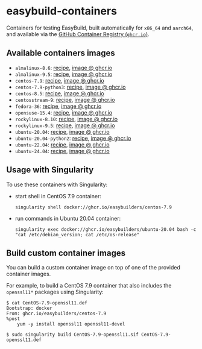 # easybuild-containers

Containers for testing EasyBuild, built automatically for `x86_64` and `aarch64`, and available via the
[GitHub Container Registry (`ghcr.io`)](https://docs.github.com/en/packages/working-with-a-github-packages-registry/working-with-the-container-registry).

## Available containers images


* `almalinux-8.6`: [recipe](https://github.com/easybuilders/easybuild-containers/blob/main/almalinux-8.6/Dockerfile), [image @ ghcr.io](https://github.com/easybuilders/easybuild-containers/pkgs/container/almalinux-8.6)
* `almalinux-9.5`: [recipe](https://github.com/easybuilders/easybuild-containers/blob/main/almalinux-9.5/Dockerfile), [image @ ghcr.io](https://github.com/easybuilders/easybuild-containers/pkgs/container/almalinux-9.5)
* `centos-7.9`: [recipe](https://github.com/easybuilders/easybuild-containers/blob/main/centos-7.9/Dockerfile), [image @ ghcr.io](https://github.com/easybuilders/easybuild-containers/pkgs/container/centos-7.9)
* `centos-7.9-python3`: [recipe](https://github.com/easybuilders/easybuild-containers/blob/main/centos-7.9-python3/Dockerfile), [image @ ghcr.io](https://github.com/easybuilders/easybuild-containers/pkgs/container/centos-7.9-python3)
* `centos-8.5`: [recipe](https://github.com/easybuilders/easybuild-containers/blob/main/centos-8.5/Dockerfile), [image @ ghcr.io](https://github.com/easybuilders/easybuild-containers/pkgs/container/centos-8.5)
* `centosstream-9`: [recipe](https://github.com/easybuilders/easybuild-containers/blob/main/centosstream-9/Dockerfile), [image @ ghcr.io](https://github.com/easybuilders/easybuild-containers/pkgs/container/centosstream-9)
* `fedora-36`: [recipe](https://github.com/easybuilders/easybuild-containers/blob/main/fedora-36/Dockerfile), [image @ ghcr.io](https://github.com/easybuilders/easybuild-containers/pkgs/container/fedora-36)
* `opensuse-15.4`: [recipe](https://github.com/easybuilders/easybuild-containers/blob/main/opensuse-15.4/Dockerfile), [image @ ghcr.io](https://github.com/easybuilders/easybuild-containers/pkgs/container/opensuse-15.4)
* `rockylinux-8.10`: [recipe](https://github.com/easybuilders/easybuild-containers/blob/main/rockylinux-8.10/Dockerfile), [image @ ghcr.io](https://github.com/easybuilders/easybuild-containers/pkgs/container/rockylinux-8.10)
* `rockylinux-9.5`: [recipe](https://github.com/easybuilders/easybuild-containers/blob/main/rockylinux-9.5/Dockerfile), [image @ ghcr.io](https://github.com/easybuilders/easybuild-containers/pkgs/container/rockylinux-9.5)
* `ubuntu-20.04`: [recipe](https://github.com/easybuilders/easybuild-containers/blob/main/ubuntu-20.04/Dockerfile), [image @ ghcr.io](https://github.com/easybuilders/easybuild-containers/pkgs/container/ubuntu-20.04)
* `ubuntu-20.04-python2`: [recipe](https://github.com/easybuilders/easybuild-containers/blob/main/ubuntu-20.04-python2/Dockerfile), [image @ ghcr.io](https://github.com/easybuilders/easybuild-containers/pkgs/container/ubuntu-20.04-python2)
* `ubuntu-22.04`: [recipe](https://github.com/easybuilders/easybuild-containers/blob/main/ubuntu-22.04/Dockerfile), [image @ ghcr.io](https://github.com/easybuilders/easybuild-containers/pkgs/container/ubuntu-22.04)
* `ubuntu-24.04`: [recipe](https://github.com/easybuilders/easybuild-containers/blob/main/ubuntu-24.04/Dockerfile), [image @ ghcr.io](https://github.com/easybuilders/easybuild-containers/pkgs/container/ubuntu-24.04)

## Usage with Singularity

To use these containers with Singularity:

* start shell in CentOS 7.9 container:
  ```
  singularity shell docker://ghcr.io/easybuilders/centos-7.9
  ```

* run commands in Ubuntu 20.04 container:
  ```
  singularity exec docker://ghcr.io/easybuilders/ubuntu-20.04 bash -c "cat /etc/debian_version; cat /etc/os-release"
  ```

## Build custom container images

You can build a custom container image on top of one of the provided container images.

For example, to build a CentOS 7.9 container that also includes the `openssl11*` packages using Singularity:

```
$ cat CentOS-7.9-openssl11.def
Bootstrap: docker
From: ghcr.io/easybuilders/centos-7.9
%post
    yum -y install openssl11 openssl11-devel

$ sudo singularity build CentOS-7.9-openssl11.sif CentOS-7.9-openssl11.def
```
